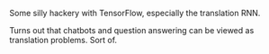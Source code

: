 Some silly hackery with TensorFlow, especially the translation RNN. 

Turns out that chatbots and question answering can be viewed as translation problems. Sort of. 

